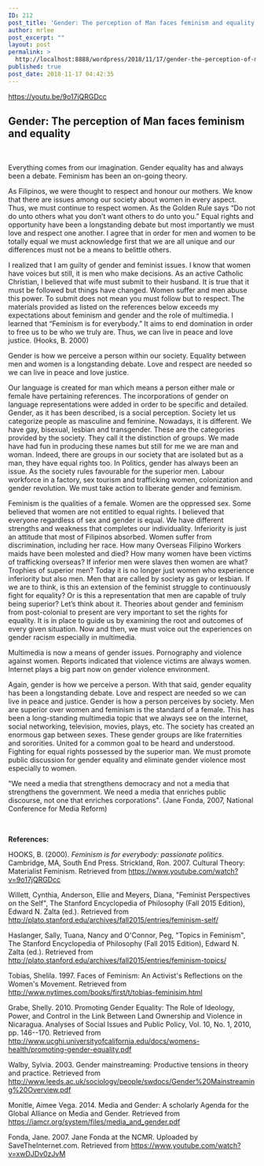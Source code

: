```yaml
---
ID: 212
post_title: 'Gender: The perception of Man faces feminism and equality'
author: mrlee
post_excerpt: ""
layout: post
permalink: >
  http://localhost:8888/wordpress/2018/11/17/gender-the-perception-of-man-faces-feminism-and-equality/
published: true
post_date: 2018-11-17 04:42:35
---
```

https://youtu.be/9o17jQRGDcc		
			<h2>Gender: The perception of Man faces feminism and equality</h2>		
		<p>Everything comes from our imagination. Gender equality has and always been a debate. Feminism has been an on-going theory. </p><p>As Filipinos, we were thought to respect and honour our mothers. We know that there are issues among our society about women in every aspect. Thus, we must continue to respect women. As the Golden Rule says “Do not do unto others what you don’t want others to do unto you.” Equal rights and opportunity have been a longstanding debate but most importantly we must love and respect one another. I agree that in order for men and women to be totally equal we must acknowledge first that we are all unique and our differences must not be a means to belittle others.</p><p>I realized that I am guilty of gender and feminist issues. I know that women have voices but still, it is men who make decisions. As an active Catholic Christian, I believed that wife must submit to their husband. It is true that it must be followed but things have changed. Women suffer and men abuse this power. To submit does not mean you must follow but to respect. The materials provided as listed on the references below exceeds my expectations about feminism and gender and the role of multimedia. I learned that “Feminism is for everybody.” It aims to end domination in order to free us to be who we truly are. Thus, we can live in peace and love justice. (Hooks, B. 2000)</p><p>Gender is how we perceive a person within our society. Equality between men and women is a longstanding debate. Love and respect are needed so we can live in peace and love justice.</p><p>Our language is created for man which means a person either male or female have pertaining references. The incorporations of gender on language representations were added in order to be specific and detailed. Gender, as it has been described, is a social perception. Society let us categorize people as masculine and feminine. Nowadays, it is different. We have gay, bisexual, lesbian and transgender. These are the categories provided by the society. They call it the distinction of groups. We made have had fun in producing these names but still for me we are man and woman. Indeed, there are groups in our society that are isolated but as a man, they have equal rights too. In Politics, gender has always been an issue. As the society rules favourable for the superior men. Labour workforce in a factory, sex tourism and trafficking women, colonization and gender revolution. We must take action to liberate gender and feminism. </p><p>Feminism is the qualities of a female. Women are the oppressed sex. Some believed that women are not entitled to equal rights. I believed that everyone regardless of sex and gender is equal. We have different strengths and weakness that completes our individuality. Inferiority is just an attitude that most of Filipinos absorbed. Women suffer from discrimination, including her race. How many Overseas Filipino Workers maids have been molested and died? How many women have been victims of trafficking overseas? If inferior men were slaves then women are what? Trophies of superior men? Today it is no longer just women who experience inferiority but also men. Men that are called by society as gay or lesbian. If we are to think, is this an extension of the feminist struggle to continuously fight for equality? Or is this a representation that men are capable of truly being superior? Let’s think about it. Theories about gender and feminism from post-colonial to present are very important to set the rights for equality. It is in place to guide us by examining the root and outcomes of every given situation. Now and then, we must voice out the experiences on gender racism especially in multimedia.  </p><p>Multimedia is now a means of gender issues. Pornography and violence against women. Reports indicated that violence victims are always women. Internet plays a big part now on gender violence environment. </p><p>Again, gender is how we perceive a person. With that said, gender equality has been a longstanding debate. Love and respect are needed so we can live in peace and justice. Gender is how a person perceives by society. Men are superior over women and feminism is the standard of a female. This has been a long-standing multimedia topic that we always see on the internet, social networking, television, movies, plays, etc. The society has created an enormous gap between sexes. These gender groups are like fraternities and sororities. United for a common goal to be heard and understood. Fighting for equal rights possessed by the superior man. We must promote public discussion for gender equality and eliminate gender violence most especially to women. </p><p>"We need a media that strengthens democracy and not a media that strengthens the government. We need a media that enriches public discourse, not one that enriches corporations". (Jane Fonda, 2007, National Conference for Media Reform)</p><p> </p><p><strong>References:</strong></p><p>HOOKS, B. (2000). <i>Feminism is for everybody: passionate politics</i>. Cambridge, MA, South End Press. Strickland, Ron. 2007. Cultural Theory: Materialist Feminism. Retrieved from <a href="https://www.youtube.com/watch?v=9o17jQRGDcc">https://www.youtube.com/watch?v=9o17jQRGDcc</a></p><p>Willett, Cynthia, Anderson, Ellie and Meyers, Diana, "Feminist Perspectives on the Self", The Stanford Encyclopedia of Philosophy (Fall 2015 Edition), Edward N. Zalta (ed.). Retrieved from <a href="http://plato.stanford.edu/archives/fall2015/entries/feminism-self/">http://plato.stanford.edu/archives/fall2015/entries/feminism-self/</a></p><p>Haslanger, Sally, Tuana, Nancy and O'Connor, Peg, "Topics in Feminism", The Stanford Encyclopedia of Philosophy (Fall 2015 Edition), Edward N. Zalta (ed.). Retrieved from <a href="http://plato.stanford.edu/archives/fall2015/entries/feminism-topics/">http://plato.stanford.edu/archives/fall2015/entries/feminism-topics/</a></p><p>Tobias, Shelila. 1997. Faces of Feminism: An Activist's Reflections on the Women's Movement. Retrieved from <a href="http://www.nytimes.com/books/first/t/tobias-feminisim.html">http://www.nytimes.com/books/first/t/tobias-feminisim.html</a></p><p>Grabe, Shelly. 2010. Promoting Gender Equality: The Role of Ideology, Power, and Control in the Link Between Land Ownership and Violence in Nicaragua. Analyses of Social Issues and Public Policy, Vol. 10, No. 1, 2010, pp. 146--170. Retrieved from <a href="http://www.ucghi.universityofcalifornia.edu/docs/womens-health/promoting-gender-equality.pdf">http://www.ucghi.universityofcalifornia.edu/docs/womens-health/promoting-gender-equality.pdf</a></p><p>Walby, Sylvia. 2003. Gender mainstreaming: Productive tensions in theory and practice. Retrieved from <a href="http://www.leeds.ac.uk/sociology/people/swdocs/Gender%20Mainstreaming%20Overview.pdf">http://www.leeds.ac.uk/sociology/people/swdocs/Gender%20Mainstreaming%20Overview.pdf</a></p><p>Monitle, Aimee Vega. 2014. Media and Gender: A scholarly Agenda for the Global Alliance on Media and Gender. Retrieved from <a href="https://iamcr.org/system/files/media_and_gender.pdf">https://iamcr.org/system/files/media_and_gender.pdf</a></p><p>Fonda, Jane. 2007. Jane Fonda at the NCMR. Uploaded by SaveTheInternet.com. Retrieved from <a href="https://www.youtube.com/watch?v=xwDJDv0zJvM">https://www.youtube.com/watch?v=xwDJDv0zJvM</a></p>
